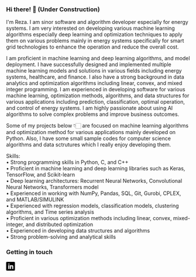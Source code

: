 ### Hi there! 👋  (Under Construction)

I'm Reza. I am sinor software and algorithm developer especially for energy systems. I am very interested on developing various machine learning algorithms especially deep learning and optimization techniques to apply them on various problems mainly in energy systems specifically for smart grid technologies to enhance the operation and reduce the overall cost. 

I am proficient in machine learning and deep learning algorithms, and model deployment. I have successfully designed and implemented multiple machine learning models and solutions in various fields including energy systems, healthcare, and finance. I also have a strong background in data analytics and optimization algorithms including linear, convex, and mixed integer programming. I am experienced in developing software for various machine learning, optimization methods, algorithms, and data structures for various applications including prediction, classification, optimal operation, and control of energy systems. I am highly passionate about using AI algorithms to solve complex problems and improve business outcomes. 

Some of my projects below 👇🏻 are focused on machine learning algorithms and optimization method for various applications mainly developed on Python. Also, I have some small sample codes for computer science algorithms and data sctrutures which I really enjoy developing them.

Skills:<br>
• Strong programming skills in Python, C, and C++ <br>
• Proficient in machine learning and deep learning libraries such as Keras, TensorFlow, and Scikit-learn <br>
• Deep learning architectures: Recurrent Neural Networks, Convolutional Neural Networks, Transformers model <br>
• Experienced in working with NumPy, Pandas, SQL, Git, Gurobi, CPLEX, and MATLAB/SIMULINK <br>
• Experienced with regression models, classification models, clustering algorithms, and Time series analysis <br>
• Proficient in various optimization methods including linear, convex, mixed-integer, and distributed optimization <br>
• Experienced in developing data structures and algorithms <br>
• Strong problem-solving and analytical skills <br>

### Getting in touch

<a href="https://www.linkedin.com/in/reza-roofegarinejad/" title="Follow me on LinkedIn">
  <img
    width="24"
    alt="Follow me on LinkedIn"
    src="https://raw.githubusercontent.com//Reza-rn/Reza/master/assets/icons/linkedin.svg"
  /></a>
&nbsp;


<!-- Add website later here: [trekhleb.dev](https://trekhleb.dev)  -->

